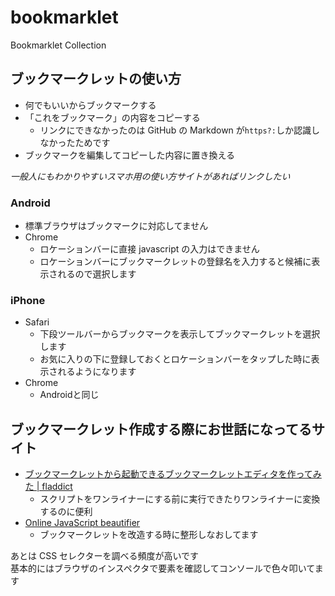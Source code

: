 # bookmarklet
Bookmarklet Collection

## ブックマークレットの使い方
* 何でもいいからブックマークする
* 「これをブックマーク」の内容をコピーする
    * リンクにできなかったのは GitHub の Markdown が`https?:`しか認識しなかったためです
* ブックマークを編集してコピーした内容に置き換える

*一般人にもわかりやすいスマホ用の使い方サイトがあればリンクしたい*

### Android
* 標準ブラウザはブックマークに対応してません
* Chrome
    * ロケーションバーに直接 javascript の入力はできません
    * ロケーションバーにブックマークレットの登録名を入力すると候補に表示されるので選択します

### iPhone
* Safari
    * 下段ツールバーからブックマークを表示してブックマークレットを選択します
    * お気に入りの下に登録しておくとロケーションバーをタップした時に表示されるようになります
* Chrome
    * Androidと同じ

## ブックマークレット作成する際にお世話になってるサイト
* [ブックマークレットから起動できるブックマークレットエディタを作ってみた | fladdict](http://fladdict.net/blog/2007/10/post_101.html)
    * スクリプトをワンライナーにする前に実行できたりワンライナーに変換するのに便利
* [Online JavaScript beautifier](http://jsbeautifier.org/)
    * ブックマークレットを改造する時に整形しなおしてます

あとは CSS セレクターを調べる頻度が高いです  
基本的にはブラウザのインスペクタで要素を確認してコンソールで色々叩いてます

